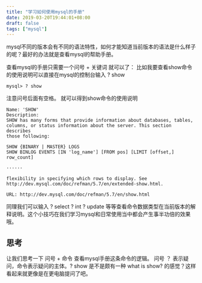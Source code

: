 ```yaml
---
title: "学习如何使用mysql的手册"
date: 2019-03-20T19:44:01+08:00
draft: false
tags: ["mysql"]
---
```


mysql不同的版本会有不同的语法特性，如何才能知道当前版本的语法是什么样子的呢？最好的办法就是查看mysql的帮助手册。

查看mysql的手册只需要一个问号 + 关键词 就可以了：
比如我要查看show命令的使用说明可以直接在mysql的控制台输入 ? show
```
mysql> ? show
```
注意问号后面有空格。
就可以得到show命令的使用说明
```
Name: 'SHOW'
Description:
SHOW has many forms that provide information about databases, tables,
columns, or status information about the server. This section describes
those following:

SHOW {BINARY | MASTER} LOGS
SHOW BINLOG EVENTS [IN 'log_name'] [FROM pos] [LIMIT [offset,] row_count]

······

flexibility in specifying which rows to display. See
http://dev.mysql.com/doc/refman/5.7/en/extended-show.html.

URL: http://dev.mysql.com/doc/refman/5.7/en/show.html
```
同理我们可以输入 ? select ? int ? update 等等查看命令数据类型在当前版本的解释说明。这个小技巧在我们学习mysql和日常使用当中都会产生事半功倍的效果哦。

## 思考
让我们思考一下 问号 + 命令 查看mysql手册这条命令的逻辑。
问号 ？ 表示疑问，命令表示疑问的主体。? show 是不是颇有一种 what is show? 的感觉？这样看起来就更像是在更电脑提问了吧。